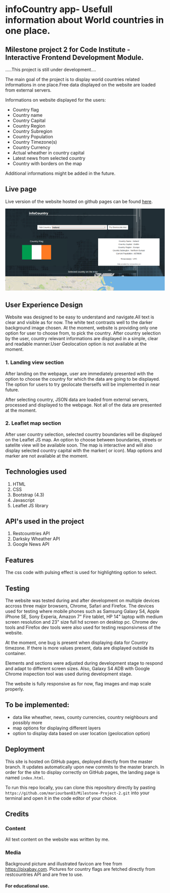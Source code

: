 # infoCountry app- Usefull information about World countries in one place.
## Milestone project 2 for Code Institute - Interactive Frontend Development Module.

.....This project is still under development....

The main goal of the project is to display world countries related informations in one place.Free data displayed on the website are loaded from external servers.

Informations on website displayed for the users:
* Country flag
* Country name
* Country Capital
* Country Region
* Country Subregion
* Country Population
* Country Timezone(s)
* Country Currency
* Actual wheather in country capital
* Latest news from selected country
* Country with borders on the map 

Additional informations might be added in the future.

## Live page
Live version of the website hosted on github pages can be found [here](https://mariourban83.github.io/Milestone-Project-2/).

![Alt text](assets/images/preview.png?raw=true "infoCountry app")

## User Experience Design

Website was designed to be easy to understand and navigate.All text is clear and visible as for now. The white text contrasts well to the darker background image chosen.
At the moment, website is providing only one option for user to choose from, to pick the country. After country selection by the user, country relevant informations are displayed in a simple, clear and readable manner.User Geolocation option is not available at the moment.

### 1. Landing view section

After landing on the webpage, user are immediately presented with the option to choose the country for which the data are going to be displayed.
The option for users to try geolocate therselfs will be implemented in near future.

After selecting country, JSON data are loaded from external servers, processed and displayed to the webpage.
Not all of the data are presented at the moment.

### 2. Leaflet map section
After user country selection, selected country boundaries will be displayed on the Leaflet JS map. An option to choose between boundaries, streets or satelite view will be available soon.
The map is interactive and will also display selected country capital with the marker( or icon).
Map options and marker are not available at the moment.

## Technologies used 
1. HTML
2. CSS
3. Bootstrap (4.3)
4. Javascript
5. Leaflet JS library


## API's used in the project
1. Restcountries API
2. Darksky Wheather API
3. Google News API

## Features
The css code with pulsing effect is used for highlighting option to select.

## Testing
The website was tested during and after development on multiple devices accross three major browsers, Chrome, Safari and Firefox.
The devices used for testing where mobile phones such as Samsung Galaxy S4, Apple iPhone SE, Sony Experia, Amazon 7" Fire tablet, HP 14" laptop with medium screen resolution and 23" size full hd screen on desktop pc. 
Chrome dev tools and Firefox dev tools were also used for testing responsivness of the website.

At the moment, one bug is present when displaying data for Country timezone. If there is more values present, data are displayed outside its container.

Elements and sections were adjusted during development stage to respond and adapt to different screen sizes.
Also, Galaxy S4 ADB with Google Chrome inspection tool was used during development stage.

The website is fully responsive as for now, flag images and map scale properly.

## To be implemented:

* data like wheather, news, county currencies, country neighbours and possibly more
* map options for displaying different layers
* option to display data based on user location (geolocation option)

## Deployment
This site is hosted on GitHub pages, deployed directly from the master branch. It updates  automatically upon new commits to the master branch. In order for the site to display correctly on GitHub pages, the landing page is named `index.html`.

To run this repo locally, you can clone this repository directly by pasting `https://github.com/mariourban83/Milestone-Project-2.git` into your terminal and open it in the code editor of your choice.

## Credits

### Content
All text content on the website was written by me. 

### Media
Background picture and illustrated favicon are free from https://pixabay.com. 
Pictures for country flags are fetched directly from restcountries API and are free to use.

#### For educational use.